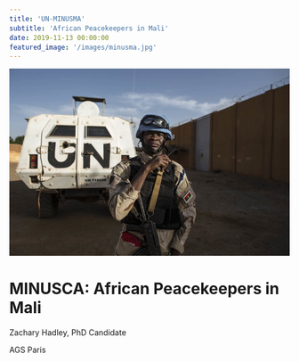 ```yaml
---
title: 'UN-MINUSMA'
subtitle: 'African Peacekeepers in Mali'
date: 2019-11-13 00:00:00
featured_image: '/images/minusma.jpg'
---
```



![](/images/minusma.jpg)

# MINUSCA: African Peacekeepers in Mali

Zachary Hadley, PhD Candidate 

AGS Paris 

